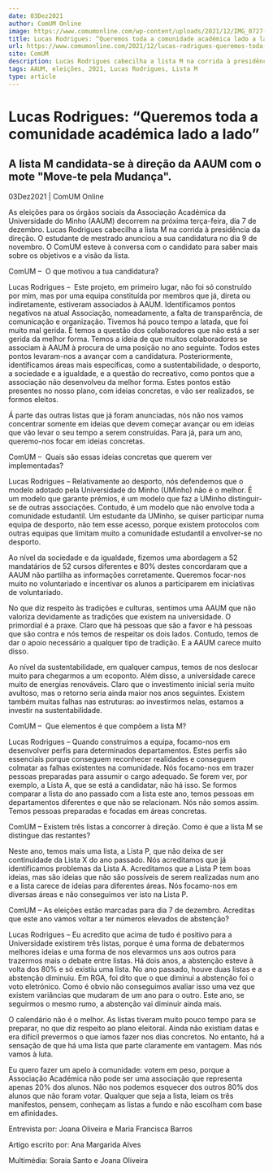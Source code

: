 ```yaml
---
date: 03Dez2021
author: ComUM Online
image: https://www.comumonline.com/wp-content/uploads/2021/12/IMG_0727-1500x1000.jpg
title: Lucas Rodrigues: “Queremos toda a comunidade académica lado a lado”
url: https://www.comumonline.com/2021/12/lucas-rodrigues-queremos-toda-a-comunidade-academica-lado-a-lado/
site: ComUM
description: Lucas Rodrigues cabecilha a lista M na corrida à presidência da direção. O estudante de mestrado anunciou a sua candidatura do dia 9 de novembro.
tags: AAUM, eleições, 2021, Lucas Rodrigues, Lista M
type: article
---
```



# Lucas Rodrigues: “Queremos toda a comunidade académica lado a lado”

## A lista M candidata-se à direção da AAUM com o mote "Move-te pela Mudança".

03Dez2021 | ComUM Online

As eleições para os órgãos sociais da Associação Académica da Universidade do Minho (AAUM) decorrem na próxima terça-feira, dia 7 de dezembro. Lucas Rodrigues cabecilha a lista M na corrida à presidência da direção. O estudante de mestrado anunciou a sua candidatura no dia 9 de novembro. O ComUM esteve à conversa com o candidato para saber mais sobre os objetivos e a visão da lista.



ComUM –  O que motivou a tua candidatura?

Lucas Rodrigues –  Este projeto, em primeiro lugar, não foi só construído por mim, mas por uma equipa constituída por membros que já, direta ou indiretamente, estiveram associados à AAUM. Identificamos pontos negativos na atual Associação, nomeadamente, a falta de transparência, de comunicação e organização. Tivemos há pouco tempo a latada, que foi muito mal gerida. E temos a questão dos colaboradores que não está a ser gerida da melhor forma. Temos a ideia de que muitos colaboradores se associam à AAUM à procura de uma posição no ano seguinte. Todos estes pontos levaram-nos a avançar com a candidatura. Posteriormente, identificamos áreas mais específicas, como a sustentabilidade, o desporto, a sociedade e a igualdade, e a questão do recreativo, como pontos que a associação não desenvolveu da melhor forma. Estes pontos estão presentes no nosso plano, com ideias concretas, e vão ser realizados, se formos eleitos.

Á parte das outras listas que já foram anunciadas, nós não nos vamos concentrar somente em ideias que devem começar avançar ou em ideias que vão levar o seu tempo a serem construídas. Para já, para um ano, queremo-nos focar em ideias concretas.

ComUM –  Quais são essas ideias concretas que querem ver implementadas? 

Lucas Rodrigues – Relativamente ao desporto, nós defendemos que o modelo adotado pela Universidade do Minho (UMinho) não é o melhor. É um modelo que garante prémios, é um modelo que faz a UMinho distinguir-se de outras associações. Contudo, é um modelo que não envolve toda a comunidade estudantil. Um estudante da UMinho, se quiser participar numa equipa de desporto, não tem esse acesso, porque existem protocolos com outras equipas que limitam muito a comunidade estudantil a envolver-se no desporto.

Ao nível da sociedade e da igualdade, fizemos uma abordagem a 52 mandatários de 52 cursos diferentes e 80% destes concordaram que a AAUM não partilha as informações corretamente. Queremos focar-nos muito no voluntariado e incentivar os alunos a participarem em iniciativas de voluntariado.

No que diz respeito às tradições e culturas, sentimos uma AAUM que não valoriza devidamente as tradições que existem na universidade. O primordial é a praxe. Claro que há pessoas que são a favor e há pessoas que são contra e nós temos de respeitar os dois lados. Contudo, temos de dar o apoio necessário a qualquer tipo de tradição. E a AAUM carece muito disso.



Ao nível da sustentabilidade, em qualquer campus, temos de nos deslocar muito para chegarmos a um ecoponto. Além disso, a universidade carece muito de energias renováveis. Claro que o investimento inicial seria muito avultoso, mas o retorno seria ainda maior nos anos seguintes. Existem também muitas falhas nas estruturas: ao investirmos nelas, estamos a investir na sustentabilidade.

ComUM –  Que elementos é que compõem a lista M? 

Lucas Rodrigues – Quando construímos a equipa, focamo-nos em desenvolver perfis para determinados departamentos. Estes perfis são essenciais porque conseguem reconhecer realidades e conseguem colmatar as falhas existentes na comunidade. Nós focamo-nos em trazer pessoas preparadas para assumir o cargo adequado. Se forem ver, por exemplo, a Lista A, que se está a candidatar, não há isso. Se formos comparar a lista do ano passado com a lista este ano, temos pessoas em departamentos diferentes e que não se relacionam. Nós não somos assim. Temos pessoas preparadas e focadas em áreas concretas.

ComUM – Existem três listas a concorrer à direção. Como é que a lista M se distingue das restantes? 

Neste ano, temos mais uma lista, a Lista P, que não deixa de ser continuidade da Lista X do ano passado. Nós acreditamos que já identificamos problemas da Lista A. Acreditamos que a Lista P tem boas ideias, mas são ideias que não são possíveis de serem realizadas num ano e a lista carece de ideias para diferentes áreas. Nós focamo-nos em diversas áreas e não conseguimos ver isto na Lista P.

ComUM – As eleições estão marcadas para dia 7 de dezembro. Acreditas que este ano vamos voltar a ter números elevados de abstenção?



Lucas Rodrigues – Eu acredito que acima de tudo é positivo para a Universidade existirem três listas, porque é uma forma de debatermos melhores ideias e uma forma de nos elevarmos uns aos outros para trazermos mais o debate entre listas. Há dois anos, a abstenção esteve à volta dos 80% e só existiu uma lista. No ano passado, houve duas listas e a abstenção diminuiu. Em RGA, foi dito que o que diminui a abstenção foi o voto eletrónico. Como é obvio não conseguimos avaliar isso uma vez que existem variâncias que mudaram de um ano para o outro. Este ano, se seguirmos o mesmo rumo, a abstenção vai diminuir ainda mais.

O calendário não é o melhor. As listas tiveram muito pouco tempo para se preparar, no que diz respeito ao plano eleitoral. Ainda não existiam datas e era difícil prevermos o que íamos fazer nos dias concretos. No entanto, há a sensação de que há uma lista que parte claramente em vantagem. Mas nós vamos à luta.

Eu quero fazer um apelo à comunidade: votem em peso, porque a Associação Académica não pode ser uma associação que representa apenas 20% dos alunos. Não nos podemos esquecer dos outros 80% dos alunos que não foram votar. Qualquer que seja a lista, leiam os três manifestos, pensem, conheçam as listas a fundo e não escolham com base em afinidades.

Entrevista por: Joana Oliveira e Maria Francisca Barros

Artigo escrito por: Ana Margarida Alves

Multimédia: Soraia Santo e Joana Oliveira

